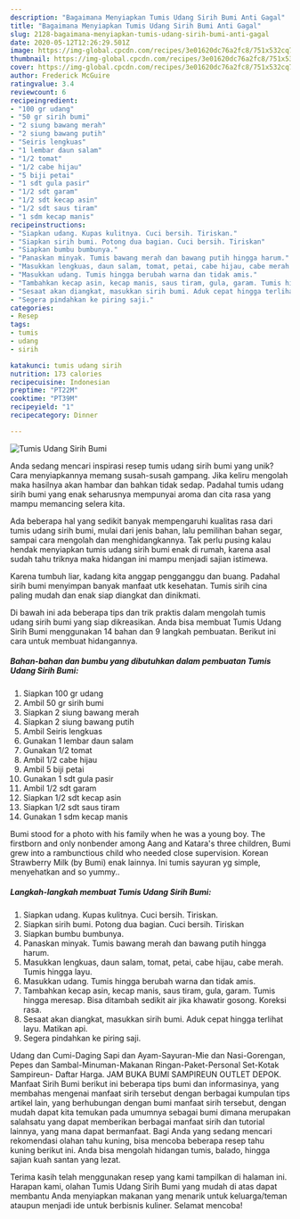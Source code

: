 ```yaml
---
description: "Bagaimana Menyiapkan Tumis Udang Sirih Bumi Anti Gagal"
title: "Bagaimana Menyiapkan Tumis Udang Sirih Bumi Anti Gagal"
slug: 2128-bagaimana-menyiapkan-tumis-udang-sirih-bumi-anti-gagal
date: 2020-05-12T12:26:29.501Z
image: https://img-global.cpcdn.com/recipes/3e01620dc76a2fc8/751x532cq70/tumis-udang-sirih-bumi-foto-resep-utama.jpg
thumbnail: https://img-global.cpcdn.com/recipes/3e01620dc76a2fc8/751x532cq70/tumis-udang-sirih-bumi-foto-resep-utama.jpg
cover: https://img-global.cpcdn.com/recipes/3e01620dc76a2fc8/751x532cq70/tumis-udang-sirih-bumi-foto-resep-utama.jpg
author: Frederick McGuire
ratingvalue: 3.4
reviewcount: 6
recipeingredient:
- "100 gr udang"
- "50 gr sirih bumi"
- "2 siung bawang merah"
- "2 siung bawang putih"
- "Seiris lengkuas"
- "1 lembar daun salam"
- "1/2 tomat"
- "1/2 cabe hijau"
- "5 biji petai"
- "1 sdt gula pasir"
- "1/2 sdt garam"
- "1/2 sdt kecap asin"
- "1/2 sdt saus tiram"
- "1 sdm kecap manis"
recipeinstructions:
- "Siapkan udang. Kupas kulitnya. Cuci bersih. Tiriskan."
- "Siapkan sirih bumi. Potong dua bagian. Cuci bersih. Tiriskan"
- "Siapkan bumbu bumbunya."
- "Panaskan minyak. Tumis bawang merah dan bawang putih hingga harum."
- "Masukkan lengkuas, daun salam, tomat, petai, cabe hijau, cabe merah. Tumis hingga layu."
- "Masukkan udang. Tumis hingga berubah warna dan tidak amis."
- "Tambahkan kecap asin, kecap manis, saus tiram, gula, garam. Tumis hingga meresap. Bisa ditambah sedikit air jika khawatir gosong. Koreksi rasa."
- "Sesaat akan diangkat, masukkan sirih bumi. Aduk cepat hingga terlihat layu. Matikan api."
- "Segera pindahkan ke piring saji."
categories:
- Resep
tags:
- tumis
- udang
- sirih

katakunci: tumis udang sirih 
nutrition: 173 calories
recipecuisine: Indonesian
preptime: "PT22M"
cooktime: "PT39M"
recipeyield: "1"
recipecategory: Dinner

---
```



![Tumis Udang Sirih Bumi](https://img-global.cpcdn.com/recipes/3e01620dc76a2fc8/751x532cq70/tumis-udang-sirih-bumi-foto-resep-utama.jpg)

Anda sedang mencari inspirasi resep tumis udang sirih bumi yang unik? Cara menyiapkannya memang susah-susah gampang. Jika keliru mengolah maka hasilnya akan hambar dan bahkan tidak sedap. Padahal tumis udang sirih bumi yang enak seharusnya mempunyai aroma dan cita rasa yang mampu memancing selera kita.

Ada beberapa hal yang sedikit banyak mempengaruhi kualitas rasa dari tumis udang sirih bumi, mulai dari jenis bahan, lalu pemilihan bahan segar, sampai cara mengolah dan menghidangkannya. Tak perlu pusing kalau hendak menyiapkan tumis udang sirih bumi enak di rumah, karena asal sudah tahu triknya maka hidangan ini mampu menjadi sajian istimewa.

Karena tumbuh liar, kadang kita anggap pengganggu dan buang. Padahal sirih bumi menyimpan banyak manfaat utk kesehatan. Tumis sirih cina paling mudah dan enak siap diangkat dan dinikmati.


Di bawah ini ada beberapa tips dan trik praktis dalam mengolah tumis udang sirih bumi yang siap dikreasikan. Anda bisa membuat Tumis Udang Sirih Bumi menggunakan 14 bahan dan 9 langkah pembuatan. Berikut ini cara untuk membuat hidangannya.

<!--inarticleads1-->

##### Bahan-bahan dan bumbu yang dibutuhkan dalam pembuatan Tumis Udang Sirih Bumi:

1. Siapkan 100 gr udang
1. Ambil 50 gr sirih bumi
1. Siapkan 2 siung bawang merah
1. Siapkan 2 siung bawang putih
1. Ambil Seiris lengkuas
1. Gunakan 1 lembar daun salam
1. Gunakan 1/2 tomat
1. Ambil 1/2 cabe hijau
1. Ambil 5 biji petai
1. Gunakan 1 sdt gula pasir
1. Ambil 1/2 sdt garam
1. Siapkan 1/2 sdt kecap asin
1. Siapkan 1/2 sdt saus tiram
1. Gunakan 1 sdm kecap manis


Bumi stood for a photo with his family when he was a young boy. The firstborn and only nonbender among Aang and Katara&#39;s three children, Bumi grew into a rambunctious child who needed close supervision. Korean Strawberry Milk (by Bumi) enak lainnya. Ini tumis sayuran yg simple, menyehatkan and so yummy.. 

<!--inarticleads2-->

##### Langkah-langkah membuat Tumis Udang Sirih Bumi:

1. Siapkan udang. Kupas kulitnya. Cuci bersih. Tiriskan.
1. Siapkan sirih bumi. Potong dua bagian. Cuci bersih. Tiriskan
1. Siapkan bumbu bumbunya.
1. Panaskan minyak. Tumis bawang merah dan bawang putih hingga harum.
1. Masukkan lengkuas, daun salam, tomat, petai, cabe hijau, cabe merah. Tumis hingga layu.
1. Masukkan udang. Tumis hingga berubah warna dan tidak amis.
1. Tambahkan kecap asin, kecap manis, saus tiram, gula, garam. Tumis hingga meresap. Bisa ditambah sedikit air jika khawatir gosong. Koreksi rasa.
1. Sesaat akan diangkat, masukkan sirih bumi. Aduk cepat hingga terlihat layu. Matikan api.
1. Segera pindahkan ke piring saji.


Udang dan Cumi-Daging Sapi dan Ayam-Sayuran-Mie dan Nasi-Gorengan, Pepes dan Sambal-Minuman-Makanan Ringan-Paket-Personal Set-Kotak Sampireun- Daftar Harga. JAM BUKA BUMI SAMPIREUN OUTLET DEPOK. Manfaat Sirih Bumi berikut ini beberapa tips bumi dan informasinya, yang membahas mengenai manfaat sirih tersebut dengan berbagai kumpulan tips artikel lain, yang berhubungan dengan bumi manfaat sirih tersebut, dengan mudah dapat kita temukan pada umumnya sebagai bumi dimana merupakan salahsatu yang dapat memberikan berbagai manfaat sirih dan tutorial lainnya, yang mana dapat bermanfaat. Bagi Anda yang sedang mencari rekomendasi olahan tahu kuning, bisa mencoba beberapa resep tahu kuning berikut ini. Anda bisa mengolah hidangan tumis, balado, hingga sajian kuah santan yang lezat. 

Terima kasih telah menggunakan resep yang kami tampilkan di halaman ini. Harapan kami, olahan Tumis Udang Sirih Bumi yang mudah di atas dapat membantu Anda menyiapkan makanan yang menarik untuk keluarga/teman ataupun menjadi ide untuk berbisnis kuliner. Selamat mencoba!
